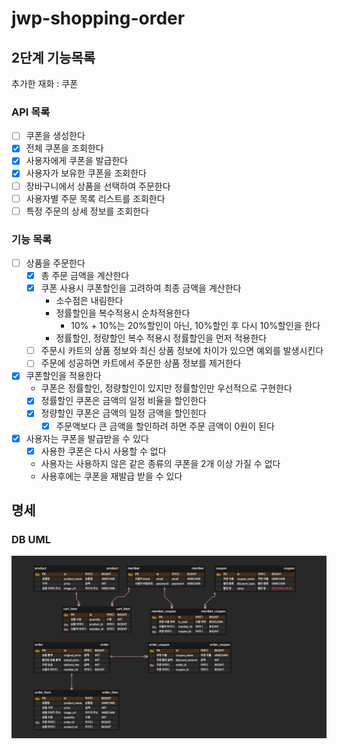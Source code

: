 # jwp-shopping-order

## 2단계 기능목록

추가한 재화 : 쿠폰


### API 목록

- [ ] 쿠폰을 생성한다
- [x] 전체 쿠폰을 조회한다
- [x] 사용자에게 쿠폰을 발급한다
- [x] 사용자가 보유한 쿠폰을 조회한다
- [ ] 장바구니에서 상품을 선택하여 주문한다
- [ ] 사용자별 주문 목록 리스트를 조회한다
- [ ] 특정 주문의 상세 정보를 조회한다

### 기능 목록

- [ ] 상품을 주문한다
  - [x] 총 주문 금액을 계산한다
  - [x] 쿠폰 사용시 쿠폰할인을 고려하여 최종 금액을 계산한다
    - 소수점은 내림한다
    - 정률할인을 복수적용시 순차적용한다
      - 10% + 10%는 20%할인이 아닌, 10%할인 후 다시 10%할인을 한다
    - 정률할인, 정량할인 복수 적용시 정률할인을 먼저 적용한다
  - [ ] 주문시 카트의 상품 정보와 최신 상품 정보에 차이가 있으면 예외를 발생시킨다
  - [ ] 주문에 성공하면 카트에서 주문한 상품 정보를 제거한다

- [x] 쿠폰할인을 적용한다
  - 쿠폰은 정률할인, 정량할인이 있지만 정률할인만 우선적으로 구현한다 
  - [x] 정률할인 쿠폰은 금액의 일정 비율을 할인한다
  - [x] 정량할인 쿠폰은 금액의 일정 금액을 할인힌다
    - [x] 주문액보다 큰 금액을 할인하려 하면 주문 금액이 0원이 된다

- [x] 사용자는 쿠폰을 발급받을 수 있다
  - [x] 사용한 쿠폰은 다시 사용할 수 없다
  - 사용자는 사용하지 않은 같은 종류의 쿠폰을 2개 이상 가질 수 없다
  - 사용후에는 쿠폰을 재발급 받을 수 있다


## 명세

### DB UML

![database table uml](./images/shopping-order-uml.png)
